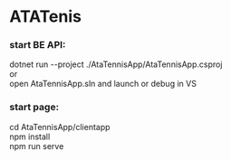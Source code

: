 # ATATenis

### start BE API:
dotnet run --project ./AtaTennisApp/AtaTennisApp.csproj  
or  
open AtaTennisApp.sln and launch or debug in VS  


### start page:
cd AtaTennisApp/clientapp  
npm install  
npm run serve  
